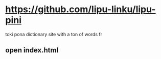 # https://github.com/lipu-linku/lipu-pini
toki pona dictionary site with a ton of words fr
## open index.html
